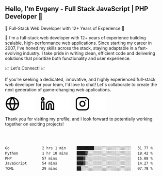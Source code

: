## Hello, I'm Evgeny - Full Stack JavaScript | PHP Developer 👋

🚀 Full-Stack Web Developer with 12+ Years of Experience 🚀

👋 I'm a full-stack web developer with 12+ years of experience building scalable, high-performance web applications. Since starting my career in 2007, I've honed my skills across the stack, staying adaptable in a fast-evolving industry. I take pride in writing clean, efficient code and delivering solutions that prioritize both functionality and user experience.

📈 Let's Connect! 📈

If you're seeking a dedicated, innovative, and highly experienced full-stack web developer for your team, I'd love to chat! Let's collaborate to create the next generation of game-changing web applications.

[![website](./img/globe-light.svg)](https://tradiry.com#gh-light-mode-only)
[![website](./img/globe-dark.svg)](https://tradiry.com#gh-dark-mode-only)
&nbsp;&nbsp;
[![website](./img/linkedin-light.svg)](https://www.linkedin.com/in/etulikov#gh-light-mode-only)
[![website](./img/linkedin-dark.svg)](https://www.linkedin.com/in/etulikov#gh-dark-mode-only)
&nbsp;&nbsp;
[![website](./img/instagram-light.svg)](https://www.instagram.com/evgenytulikov/#gh-light-mode-only)
[![website](./img/instagram-dark.svg)](https://www.instagram.com/evgenytulikov/#gh-dark-mode-only)

Thank you for visiting my profile, and I look forward to potentially working together on exciting projects!

<br />
<br />

<!--START_SECTION:waka-->

```txt
Go               2 hrs 1 min     ████████░░░░░░░░░░░░░░░░░   31.77 %
Python           1 hr 10 mins    ████▓░░░░░░░░░░░░░░░░░░░░   18.42 %
PHP              57 mins         ███▓░░░░░░░░░░░░░░░░░░░░░   15.08 %
JavaScript       54 mins         ███▓░░░░░░░░░░░░░░░░░░░░░   14.27 %
TOML             29 mins         ██░░░░░░░░░░░░░░░░░░░░░░░   07.78 %
```

<!--END_SECTION:waka-->
